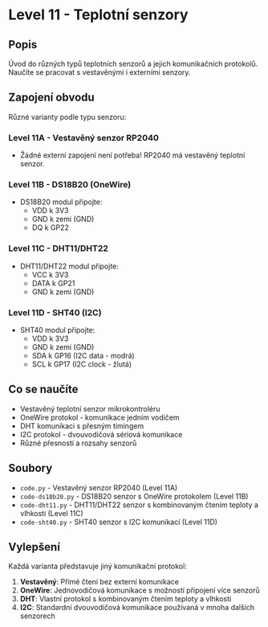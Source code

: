 # Level 11 - Teplotní senzory

## Popis
Úvod do různých typů teplotních senzorů a jejich komunikačních protokolů. Naučíte se pracovat s vestavěnými i externími senzory.

## Zapojení obvodu
Různé varianty podle typu senzoru:

### Level 11A - Vestavěný senzor RP2040
- Žádné externí zapojení není potřeba! RP2040 má vestavěný teplotní senzor.

### Level 11B - DS18B20 (OneWire)
- DS18B20 modul připojte:
  - VDD k 3V3
  - GND k zemi (GND)
  - DQ k GP22

### Level 11C - DHT11/DHT22
- DHT11/DHT22 modul připojte:
  - VCC k 3V3
  - DATA k GP21
  - GND k zemi (GND)

### Level 11D - SHT40 (I2C)
- SHT40 modul připojte:
  - VDD k 3V3
  - GND k zemi (GND)
  - SDA k GP16 (I2C data - modrá)
  - SCL k GP17 (I2C clock - žlutá)

## Co se naučíte
- Vestavěný teplotní senzor mikrokontroléru
- OneWire protokol - komunikace jedním vodičem
- DHT komunikaci s přesným timingem
- I2C protokol - dvouvodičová sériová komunikace
- Různé přesnosti a rozsahy senzorů

## Soubory
- `code.py` - Vestavěný senzor RP2040 (Level 11A)
- `code-ds18b20.py` - DS18B20 senzor s OneWire protokolem (Level 11B)
- `code-dht11.py` - DHT11/DHT22 senzor s kombinovaným čtením teploty a vlhkosti (Level 11C)
- `code-sht40.py` - SHT40 senzor s I2C komunikací (Level 11D)

## Vylepšení
Každá varianta představuje jiný komunikační protokol:
1. **Vestavěný**: Přímé čtení bez externí komunikace
2. **OneWire**: Jednovodičová komunikace s možností připojení více senzorů
3. **DHT**: Vlastní protokol s kombinovaným čtením teploty a vlhkosti
4. **I2C**: Standardní dvouvodičová komunikace používaná v mnoha dalších senzorech
